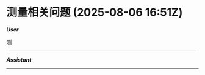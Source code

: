 <!-- Generated by SpecStory -->

# 测量相关问题 (2025-08-06 16:51Z)

_**User**_

测

---

_**Assistant**_



---

